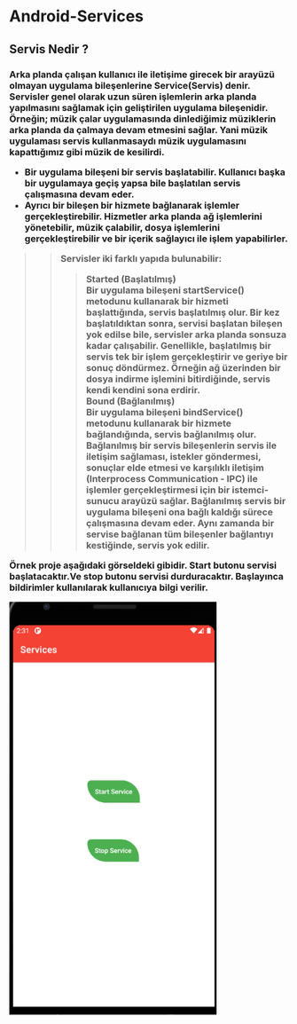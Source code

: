 # Android-Services
<h2>Servis Nedir ?</h2>
<h3>
<p>

Arka planda çalışan kullanıcı ile iletişime girecek bir arayüzü olmayan uygulama bileşenlerine <b>Service(Servis)</b> denir.
Servisler genel olarak uzun süren işlemlerin arka planda yapılmasını sağlamak için geliştirilen uygulama bileşenidir. 
Örneğin; müzik çalar uygulamasında dinlediğimiz müziklerin arka planda da çalmaya devam etmesini sağlar. Yani müzik uygulaması servis kullanmasaydı müzik uygulamasını kapattığımız gibi müzik de kesilirdi.
</p>


* Bir uygulama bileşeni bir servis başlatabilir. Kullanıcı başka bir uygulamaya geçiş yapsa bile başlatılan servis çalışmasına devam eder.<br>
* Ayrıcı bir bileşen bir hizmete bağlanarak işlemler gerçekleştirebilir. Hizmetler arka planda ağ işlemlerini yönetebilir, müzik çalabilir, dosya işlemlerini gerçekleştirebilir ve bir içerik sağlayıcı ile işlem yapabilirler.  

>> Servisler iki farklı yapıda bulunabilir:
>>><b>Started (Başlatılmış)</b><br>
Bir uygulama bileşeni startService() metodunu kullanarak bir hizmeti başlattığında, servis başlatılmış olur. Bir kez başlatıldıktan sonra, servisi başlatan bileşen yok edilse bile, servisler arka planda sonsuza kadar çalışabilir. Genellikle, başlatılmış bir servis tek bir işlem gerçekleştirir ve geriye bir sonuç döndürmez. Örneğin ağ üzerinden bir dosya indirme işlemini bitirdiğinde, servis kendi kendini sona erdirir.<br>
>>><b>Bound (Bağlanılmış)</b><br>
Bir uygulama bileşeni bindService() metodunu kullanarak bir hizmete bağlandığında, servis bağlanılmış olur. Bağlanılmış bir servis bileşenlerin servis ile iletişim sağlaması, istekler göndermesi, sonuçlar elde etmesi ve karşılıklı iletişim (Interprocess Communication - IPC) ile işlemler gerçekleştirmesi için bir istemci-sunucu arayüzü sağlar. Bağlanılmış servis bir uygulama bileşeni ona bağlı kaldığı sürece çalışmasına devam eder. Aynı zamanda bir servise bağlanan tüm bileşenler bağlantıyı kestiğinde, servis yok edilir.

<p>
Örnek proje aşağıdaki görseldeki gibidir. Start butonu servisi başlatacaktır.Ve stop butonu servisi durduracaktır. Başlayınca bildirimler kullanılarak kullanıcıya bilgi verilir.

</p>

![alt text](https://github.com/isilay-subasi/Android-Services/blob/main/images/main_page.PNG)





